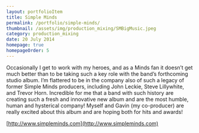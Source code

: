 ```yaml
---
layout: portfolioItem
title: Simple Minds
permalink: /portfolio/simple-minds/
thumbnail: /assets/img/production_mixing/SMBigMusic.jpeg
category: production_mixing
date: 20 July 2014
homepage: true
homepageOrder: 5
---
```


Occasionally I get to work with my heroes, and as a Minds fan it doesn’t get much better than to be taking such a key role with the band’s forthcoming studio album. I’m flattered to be in the company also of such a legacy of former Simple Minds producers, including John Leckie, Steve Lillywhite, and Trevor Horn. Incredible for me that a band with such history are creating such a fresh and innovative new album and are the most humble, human and hysterical company! Myself and Gavin (my co-producer) are really excited about this album and are hoping both for hits and awards!

[http://www.simpleminds.com](http://www.simpleminds.com)